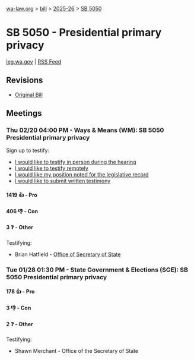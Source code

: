 [wa-law.org](/) > [bill](/bill/) > [2025-26](/bill/2025-26/) > [SB 5050](/bill/2025-26/sb/5050/)

# SB 5050 - Presidential primary privacy
[leg.wa.gov](https://app.leg.wa.gov/billsummary?BillNumber=5050&Year=2025&Initiative=false) | [RSS Feed](./rss.xml)

## Revisions
* [Original Bill](1/)

## Meetings
### Thu 02/20 04:00 PM - Ways & Means (WM): SB 5050 Presidential primary privacy
Sign up to testify:
* [I would like to testify in person during the hearing](https://app.leg.wa.gov/csi/Testifier/Add?chamber=House&mId=32797&aId=164418&caId=25898&tId=1)
* [I would like to testify remotely](https://app.leg.wa.gov/csi/Testifier/Add?chamber=House&mId=32797&aId=164418&caId=25898&tId=2)
* [I would like my position noted for the legislative record](https://app.leg.wa.gov/csi/Testifier/Add?chamber=House&mId=32797&aId=164418&caId=25898&tId=3)
* [I would like to submit written testimony](https://app.leg.wa.gov/csi/Testifier/Add?chamber=House&mId=32797&aId=164418&caId=25898&tId=4)

#### 1419 👍 - Pro

#### 406 👎 - Con

#### 3 ❓ - Other
Testifying:
* Brian Hatfield - [Office of Secretary of State](/org/office_of_secretary_of_state/)

### Tue 01/28 01:30 PM - State Government & Elections (SGE): SB 5050 Presidential primary privacy
#### 178 👍 - Pro

#### 3 👎 - Con

#### 2 ❓ - Other
Testifying:
* Shawn Merchant - Office of the Secretary of State

